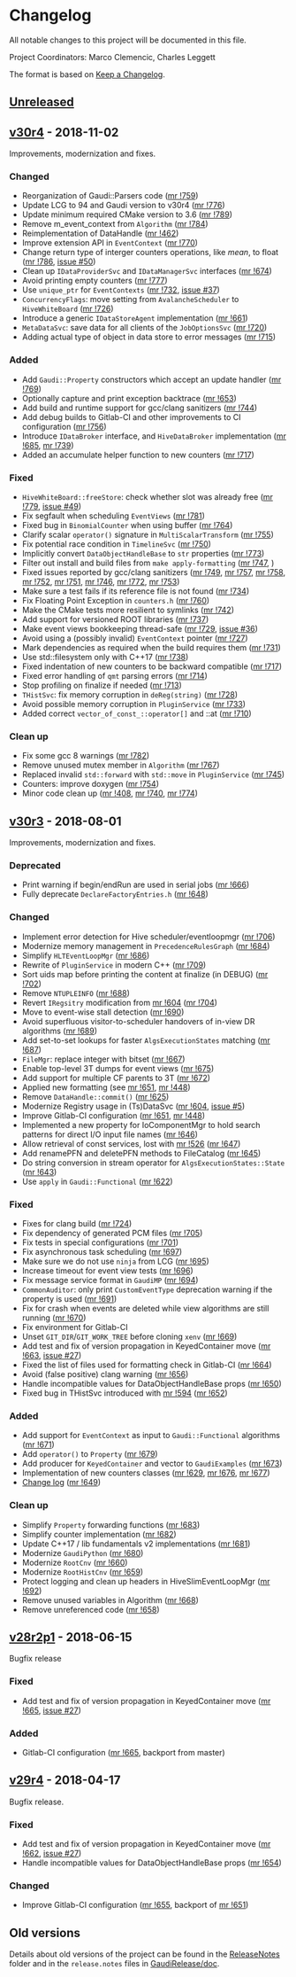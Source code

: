 # Changelog
All notable changes to this project will be documented in this file.

Project Coordinators: Marco Clemencic, Charles Leggett

The format is based on [Keep a Changelog](http://keepachangelog.com/en/1.0.0/).

## [Unreleased][]


## [v30r4][] - 2018-11-02
Improvements, modernization and fixes.

### Changed
- Reorganization of Gaudi::Parsers code ([mr !759][])
- Update LCG to 94 and Gaudi version to v30r4 ([mr !776][])
- Update minimum required CMake version to 3.6 ([mr !789][])
- Remove m_event_context from `Algorithm` ([mr !784][])
- Reimplementation of DataHandle ([mr !462][])
- Improve extension API in `EventContext` ([mr !770][])
- Change return type of interger counters operations, like _mean_, to float ([mr !786][], [issue #50][])
- Clean up `IDataProviderSvc` and `IDataManagerSvc` interfaces ([mr !674][])
- Avoid printing empty counters ([mr !777][])
- Use `unique_ptr` for `EventContexts` ([mr !732][], [issue #37][])
- `ConcurrencyFlags`: move setting from `AvalancheScheduler` to `HiveWhiteBoard` ([mr !726][])
- Introduce a generic `IDataStoreAgent` implementation ([mr !661][])
- `MetaDataSvc`: save data for all clients of the `JobOptionsSvc` ([mr !720][])
- Adding actual type of object in data store to error messages ([mr !715][])

### Added
- Add `Gaudi::Property` constructors which accept an update handler ([mr !769][])
- Optionally capture and print exception backtrace ([mr !653][])
- Add build and runtime support for gcc/clang sanitizers ([mr !744][])
- Add debug builds to Gitlab-CI and other improvements to CI configuration ([mr !756][])
- Introduce `IDataBroker` interface, and `HiveDataBroker` implementation ([mr !685][], [mr !739][])
- Added an accumulate helper function to new counters ([mr !717][])

### Fixed
- `HiveWhiteBoard::freeStore`: check whether slot was already free ([mr !779][], [issue #49][])
- Fix segfault when scheduling `EventViews` ([mr !781][])
- Fixed bug in `BinomialCounter` when using buffer ([mr !764][])
- Clarify scalar `operator()` signature in `MultiScalarTransform` ([mr !755][])
- Fix potential race condition in `TimelineSvc` ([mr !750][])
- Implicitly convert `DataObjectHandleBase` to `str` properties ([mr !773][])
- Filter out install and build files from `make apply-formatting` ([mr !747][], )
- Fixed issues reported by gcc/clang sanitizers ([mr !749][], [mr !757][], [mr !758][], [mr !752][], [mr !751][], [mr !746][], [mr !772][], [mr !753][])
- Make sure a test fails if its reference file is not found ([mr !734][])
- Fix Floating Point Exception in `counters.h` ([mr !760][])
- Make the CMake tests more resilient to symlinks ([mr !742][])
- Add support for versioned ROOT libraries ([mr !737][])
- Make event views bookkeeping thread-safe ([mr !729][], [issue #36][])
- Avoid using a (possibly invalid) `EventContext` pointer ([mr !727][])
- Mark dependencies as required when the build requires them ([mr !731][])
- Use std::filesystem only with C++17 ([mr !738][])
- Fixed indentation of new counters to be backward compatible ([mr !717][])
- Fixed error handling of `qmt` parsing errors ([mr !714][])
- Stop profiling on finalize if needed ([mr !713][])
- `THistSvc`: fix memory corruption in `deReg(string)` ([mr !728][])
- Avoid possible memory corruption in `PluginService` ([mr !733][])
- Added correct `vector_of_const_::operator[]` and ::at ([mr !710][])

### Clean up
- Fix some gcc 8 warnings ([mr !782][])
- Remove unused mutex member in `Algorithm` ([mr !767][])
- Replaced invalid `std::forward` with `std::move` in `PluginService` ([mr !745][])
- Counters: improve doxygen ([mr !754][])
- Minor code clean up ([mr !408][], [mr !740][], [mr !774][])


## [v30r3][] - 2018-08-01
Improvements, modernization and fixes.

### Deprecated
- Print warning if begin/endRun are used in serial jobs ([mr !666][])
- Fully deprecate `DeclareFactoryEntries.h` ([mr !648][])

### Changed
- Implement error detection for Hive scheduler/eventloopmgr ([mr !706][])
- Modernize memory management in `PrecedenceRulesGraph` ([mr !684][])
- Simplify `HLTEventLoopMgr` ([mr !686][])
- Rewrite of `PluginService` in modern C++ ([mr !709][])
- Sort uids map before printing the content at finalize (in DEBUG) ([mr !702][])
- Remove `NTUPLEINFO` ([mr !688][])
- Revert `IRegsitry` modification from [mr !604][] ([mr !704][])
- Move to event-wise stall detection ([mr !690][])
- Avoid superfluous visitor-to-scheduler handovers of in-view DR algorithms ([mr !689][])
- Add set-to-set lookups for faster `AlgsExecutionStates` matching ([mr !687][])
- `FileMgr`: replace integer with bitset ([mr !667][])
- Enable top-level 3T dumps for event views ([mr !675][])
- Add support for multiple CF parents to 3T ([mr !672][])
- Applied new formatting (see [mr !651][], [mr !448][])
- Remove `DataHandle::commit()` ([mr !625][])
- Modernize Registry usage in (Ts)DataSvc ([mr !604][], [issue #5][])
- Improve Gitlab-CI configuration ([mr !651][], [mr !448][])
- Implemented a new property for IoComponentMgr to hold search patterns for
  direct I/O input file names ([mr !646][])
- Allow retrieval of const services, lost with [mr !526][] ([mr !647][])
- Add renamePFN and deletePFN methods to FileCatalog ([mr !645][])
- Do string conversion in stream operator for `AlgsExecutionStates::State`
  ([mr !643][])
- Use `apply` in `Gaudi::Functional` ([mr !622][])

### Fixed
- Fixes for clang build ([mr !724][])
- Fix dependency of generated PCM files ([mr !705][])
- Fix tests in special configurations ([mr !701][])
- Fix asynchronous task scheduling ([mr !697][])
- Make sure we do not use `ninja` from LCG ([mr !695][])
- Increase timeout for event view tests ([mr !696][])
- Fix message service format in `GaudiMP` ([mr !694][])
- `CommonAuditor`: only print `CustomEventType` deprecation warning if the property is used ([mr !691][])
- Fix for crash when events are deleted while view algorithms are still running ([mr !670][])
- Fix environment for Gitlab-CI
- Unset `GIT_DIR`/`GIT_WORK_TREE` before cloning `xenv` ([mr !669][])
- Add test and fix of version propagation in KeyedContainer move ([mr !663][], [issue #27][])
- Fixed the list of files used for formatting check in Gitlab-CI ([mr !664][])
- Avoid (false positive) clang warning ([mr !656][])
- Handle incompatible values for DataObjectHandleBase props ([mr !650][])
- Fixed bug in THistSvc introduced with [mr !594][] ([mr !652][])

### Added
- Add support for `EventContext` as input to `Gaudi::Functional` algorithms ([mr !671][])
- Add `operator()` to `Property` ([mr !679][])
- Add producer for `KeyedContainer` and vector to `GaudiExamples` ([mr !673][])
- Implementation of new counters classes ([mr !629][], [mr !676][], [mr !677][])
- [Change log](CHANGELOG.md) ([mr !649][])

### Clean up
- Simplify `Property` forwarding functions ([mr !683][])
- Simplify counter implementation ([mr !682][])
- Update C++17 / lib fundamentals v2 implementations ([mr !681][])
- Modernize `GaudiPython` ([mr !680][])
- Modernize `RootCnv` ([mr !660][])
- Modernize `RootHistCnv` ([mr !659][])
- Protect logging and clean up headers in HiveSlimEventLoopMgr ([mr !692][])
- Remove unused variables in Algorithm ([mr !668][])
- Remove unreferenced code ([mr !658][])


## [v28r2p1][] - 2018-06-15
Bugfix release

### Fixed
- Add test and fix of version propagation in KeyedContainer move ([mr !665][], [issue #27][])

### Added
- Gitlab-CI configuration ([mr !665][], backport from master)


## [v29r4][] - 2018-04-17
Bugfix release.

### Fixed
- Add test and fix of version propagation in KeyedContainer move ([mr !662][], [issue #27][])
- Handle incompatible values for DataObjectHandleBase props ([mr !654][])

### Changed
- Improve Gitlab-CI configuration ([mr !655][], backport of [mr !651][])


## Old versions
Details about old versions of the project can be found in the
[ReleaseNotes](ReleaseNotes) folder and in the `release.notes` files in
[GaudiRelease/doc](GaudiRelease/doc).

[mr !789]: https://gitlab.cern.ch/gaudi/Gaudi/merge_requests/789
[mr !786]: https://gitlab.cern.ch/gaudi/Gaudi/merge_requests/786
[mr !784]: https://gitlab.cern.ch/gaudi/Gaudi/merge_requests/784
[mr !782]: https://gitlab.cern.ch/gaudi/Gaudi/merge_requests/782
[mr !781]: https://gitlab.cern.ch/gaudi/Gaudi/merge_requests/781
[mr !779]: https://gitlab.cern.ch/gaudi/Gaudi/merge_requests/779
[mr !777]: https://gitlab.cern.ch/gaudi/Gaudi/merge_requests/777
[mr !776]: https://gitlab.cern.ch/gaudi/Gaudi/merge_requests/776
[mr !774]: https://gitlab.cern.ch/gaudi/Gaudi/merge_requests/774
[mr !773]: https://gitlab.cern.ch/gaudi/Gaudi/merge_requests/773
[mr !772]: https://gitlab.cern.ch/gaudi/Gaudi/merge_requests/772
[mr !770]: https://gitlab.cern.ch/gaudi/Gaudi/merge_requests/770
[mr !769]: https://gitlab.cern.ch/gaudi/Gaudi/merge_requests/769
[mr !767]: https://gitlab.cern.ch/gaudi/Gaudi/merge_requests/767
[mr !764]: https://gitlab.cern.ch/gaudi/Gaudi/merge_requests/764
[mr !760]: https://gitlab.cern.ch/gaudi/Gaudi/merge_requests/760
[mr !759]: https://gitlab.cern.ch/gaudi/Gaudi/merge_requests/759
[mr !758]: https://gitlab.cern.ch/gaudi/Gaudi/merge_requests/758
[mr !757]: https://gitlab.cern.ch/gaudi/Gaudi/merge_requests/757
[mr !756]: https://gitlab.cern.ch/gaudi/Gaudi/merge_requests/756
[mr !755]: https://gitlab.cern.ch/gaudi/Gaudi/merge_requests/755
[mr !754]: https://gitlab.cern.ch/gaudi/Gaudi/merge_requests/754
[mr !753]: https://gitlab.cern.ch/gaudi/Gaudi/merge_requests/753
[mr !752]: https://gitlab.cern.ch/gaudi/Gaudi/merge_requests/752
[mr !751]: https://gitlab.cern.ch/gaudi/Gaudi/merge_requests/751
[mr !750]: https://gitlab.cern.ch/gaudi/Gaudi/merge_requests/750
[mr !749]: https://gitlab.cern.ch/gaudi/Gaudi/merge_requests/749
[mr !747]: https://gitlab.cern.ch/gaudi/Gaudi/merge_requests/747
[mr !746]: https://gitlab.cern.ch/gaudi/Gaudi/merge_requests/746
[mr !745]: https://gitlab.cern.ch/gaudi/Gaudi/merge_requests/745
[mr !744]: https://gitlab.cern.ch/gaudi/Gaudi/merge_requests/744
[mr !742]: https://gitlab.cern.ch/gaudi/Gaudi/merge_requests/742
[mr !740]: https://gitlab.cern.ch/gaudi/Gaudi/merge_requests/740
[mr !739]: https://gitlab.cern.ch/gaudi/Gaudi/merge_requests/739
[mr !738]: https://gitlab.cern.ch/gaudi/Gaudi/merge_requests/738
[mr !737]: https://gitlab.cern.ch/gaudi/Gaudi/merge_requests/737
[mr !734]: https://gitlab.cern.ch/gaudi/Gaudi/merge_requests/734
[mr !733]: https://gitlab.cern.ch/gaudi/Gaudi/merge_requests/733
[mr !732]: https://gitlab.cern.ch/gaudi/Gaudi/merge_requests/732
[mr !731]: https://gitlab.cern.ch/gaudi/Gaudi/merge_requests/731
[mr !729]: https://gitlab.cern.ch/gaudi/Gaudi/merge_requests/729
[mr !728]: https://gitlab.cern.ch/gaudi/Gaudi/merge_requests/728
[mr !727]: https://gitlab.cern.ch/gaudi/Gaudi/merge_requests/727
[mr !726]: https://gitlab.cern.ch/gaudi/Gaudi/merge_requests/726
[mr !724]: https://gitlab.cern.ch/gaudi/Gaudi/merge_requests/724
[mr !720]: https://gitlab.cern.ch/gaudi/Gaudi/merge_requests/720
[mr !717]: https://gitlab.cern.ch/gaudi/Gaudi/merge_requests/717
[mr !715]: https://gitlab.cern.ch/gaudi/Gaudi/merge_requests/715
[mr !714]: https://gitlab.cern.ch/gaudi/Gaudi/merge_requests/714
[mr !713]: https://gitlab.cern.ch/gaudi/Gaudi/merge_requests/713
[mr !710]: https://gitlab.cern.ch/gaudi/Gaudi/merge_requests/710
[mr !709]: https://gitlab.cern.ch/gaudi/Gaudi/merge_requests/709
[mr !706]: https://gitlab.cern.ch/gaudi/Gaudi/merge_requests/706
[mr !705]: https://gitlab.cern.ch/gaudi/Gaudi/merge_requests/705
[mr !704]: https://gitlab.cern.ch/gaudi/Gaudi/merge_requests/704
[mr !702]: https://gitlab.cern.ch/gaudi/Gaudi/merge_requests/702
[mr !701]: https://gitlab.cern.ch/gaudi/Gaudi/merge_requests/701
[mr !697]: https://gitlab.cern.ch/gaudi/Gaudi/merge_requests/697
[mr !696]: https://gitlab.cern.ch/gaudi/Gaudi/merge_requests/696
[mr !695]: https://gitlab.cern.ch/gaudi/Gaudi/merge_requests/695
[mr !694]: https://gitlab.cern.ch/gaudi/Gaudi/merge_requests/694
[mr !692]: https://gitlab.cern.ch/gaudi/Gaudi/merge_requests/692
[mr !691]: https://gitlab.cern.ch/gaudi/Gaudi/merge_requests/691
[mr !690]: https://gitlab.cern.ch/gaudi/Gaudi/merge_requests/690
[mr !689]: https://gitlab.cern.ch/gaudi/Gaudi/merge_requests/689
[mr !688]: https://gitlab.cern.ch/gaudi/Gaudi/merge_requests/688
[mr !687]: https://gitlab.cern.ch/gaudi/Gaudi/merge_requests/687
[mr !686]: https://gitlab.cern.ch/gaudi/Gaudi/merge_requests/686
[mr !685]: https://gitlab.cern.ch/gaudi/Gaudi/merge_requests/685
[mr !684]: https://gitlab.cern.ch/gaudi/Gaudi/merge_requests/684
[mr !683]: https://gitlab.cern.ch/gaudi/Gaudi/merge_requests/683
[mr !682]: https://gitlab.cern.ch/gaudi/Gaudi/merge_requests/682
[mr !681]: https://gitlab.cern.ch/gaudi/Gaudi/merge_requests/681
[mr !680]: https://gitlab.cern.ch/gaudi/Gaudi/merge_requests/680
[mr !679]: https://gitlab.cern.ch/gaudi/Gaudi/merge_requests/679
[mr !677]: https://gitlab.cern.ch/gaudi/Gaudi/merge_requests/677
[mr !676]: https://gitlab.cern.ch/gaudi/Gaudi/merge_requests/676
[mr !675]: https://gitlab.cern.ch/gaudi/Gaudi/merge_requests/675
[mr !674]: https://gitlab.cern.ch/gaudi/Gaudi/merge_requests/674
[mr !673]: https://gitlab.cern.ch/gaudi/Gaudi/merge_requests/673
[mr !672]: https://gitlab.cern.ch/gaudi/Gaudi/merge_requests/672
[mr !671]: https://gitlab.cern.ch/gaudi/Gaudi/merge_requests/671
[mr !670]: https://gitlab.cern.ch/gaudi/Gaudi/merge_requests/670
[mr !669]: https://gitlab.cern.ch/gaudi/Gaudi/merge_requests/669
[mr !668]: https://gitlab.cern.ch/gaudi/Gaudi/merge_requests/668
[mr !667]: https://gitlab.cern.ch/gaudi/Gaudi/merge_requests/667
[mr !666]: https://gitlab.cern.ch/gaudi/Gaudi/merge_requests/666
[mr !665]: https://gitlab.cern.ch/gaudi/Gaudi/merge_requests/665
[mr !664]: https://gitlab.cern.ch/gaudi/Gaudi/merge_requests/664
[mr !663]: https://gitlab.cern.ch/gaudi/Gaudi/merge_requests/663
[mr !662]: https://gitlab.cern.ch/gaudi/Gaudi/merge_requests/662
[mr !661]: https://gitlab.cern.ch/gaudi/Gaudi/merge_requests/661
[mr !660]: https://gitlab.cern.ch/gaudi/Gaudi/merge_requests/660
[mr !659]: https://gitlab.cern.ch/gaudi/Gaudi/merge_requests/659
[mr !658]: https://gitlab.cern.ch/gaudi/Gaudi/merge_requests/658
[mr !656]: https://gitlab.cern.ch/gaudi/Gaudi/merge_requests/656
[mr !655]: https://gitlab.cern.ch/gaudi/Gaudi/merge_requests/655
[mr !654]: https://gitlab.cern.ch/gaudi/Gaudi/merge_requests/654
[mr !653]: https://gitlab.cern.ch/gaudi/Gaudi/merge_requests/653
[mr !652]: https://gitlab.cern.ch/gaudi/Gaudi/merge_requests/652
[mr !651]: https://gitlab.cern.ch/gaudi/Gaudi/merge_requests/651
[mr !650]: https://gitlab.cern.ch/gaudi/Gaudi/merge_requests/650
[mr !649]: https://gitlab.cern.ch/gaudi/Gaudi/merge_requests/649
[mr !648]: https://gitlab.cern.ch/gaudi/Gaudi/merge_requests/648
[mr !647]: https://gitlab.cern.ch/gaudi/Gaudi/merge_requests/647
[mr !646]: https://gitlab.cern.ch/gaudi/Gaudi/merge_requests/646
[mr !645]: https://gitlab.cern.ch/gaudi/Gaudi/merge_requests/645
[mr !643]: https://gitlab.cern.ch/gaudi/Gaudi/merge_requests/643
[mr !629]: https://gitlab.cern.ch/gaudi/Gaudi/merge_requests/629
[mr !625]: https://gitlab.cern.ch/gaudi/Gaudi/merge_requests/625
[mr !622]: https://gitlab.cern.ch/gaudi/Gaudi/merge_requests/622
[mr !604]: https://gitlab.cern.ch/gaudi/Gaudi/merge_requests/604
[mr !594]: https://gitlab.cern.ch/gaudi/Gaudi/merge_requests/594
[mr !526]: https://gitlab.cern.ch/gaudi/Gaudi/merge_requests/526
[mr !462]: https://gitlab.cern.ch/gaudi/Gaudi/merge_requests/462
[mr !448]: https://gitlab.cern.ch/gaudi/Gaudi/merge_requests/448
[mr !408]: https://gitlab.cern.ch/gaudi/Gaudi/merge_requests/408

[issue #50]: https://gitlab.cern.ch/gaudi/Gaudi/issues/50
[issue #49]: https://gitlab.cern.ch/gaudi/Gaudi/issues/49
[issue #37]: https://gitlab.cern.ch/gaudi/Gaudi/issues/37
[issue #36]: https://gitlab.cern.ch/gaudi/Gaudi/issues/36
[issue #27]: https://gitlab.cern.ch/gaudi/Gaudi/issues/27
[issue #5]: https://gitlab.cern.ch/gaudi/Gaudi/issues/5

[Unreleased]: https://gitlab.cern.ch/gaudi/Gaudi/compare/v30r4...master
[v30r4]: https://gitlab.cern.ch/gaudi/Gaudi/compare/v30r3...v30r4
[v30r3]: https://gitlab.cern.ch/gaudi/Gaudi/compare/v30r2...v30r3
[v29r4]: https://gitlab.cern.ch/gaudi/Gaudi/compare/v29r3...v29r4
[v28r2p1]: https://gitlab.cern.ch/gaudi/Gaudi/compare/v28r2...v28r2p1
